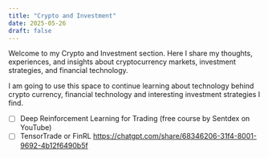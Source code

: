 ```yaml
---
title: "Crypto and Investment"
date: 2025-05-26
draft: false
---
```


Welcome to my Crypto and Investment section. Here I share my thoughts, experiences, and insights about cryptocurrency markets, investment strategies, and financial technology.

I am going to use this space to continue learning about technology behind crypto currency, financial technology and interesting investment strategies I find.

- [ ] Deep Reinforcement Learning for Trading (free course by Sentdex on YouTube)
- [ ] TensorTrade or FinRL
https://chatgpt.com/share/68346206-31f4-8001-9692-4b12f6490b5f
